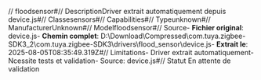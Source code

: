 // floodsensor#// DescriptionDriver extrait automatiquement depuis device.js#// Classesensors#// Capabilities#// Typeunknown#// ManufacturerUnknown#// Modelfloodsensor#// Source- **Fichier original**: device.js- **Chemin complet**: D:\Download\Compressed\com.tuya.zigbee-SDK3_2\com.tuya.zigbee-SDK3\drivers\flood_sensor\device.js- **Extrait le**: 2025-08-05T08:35:49.319Z#// Limitations- Driver extrait automatiquement- Ncessite tests et validation- Source: device.js#// Statut En attente de validation